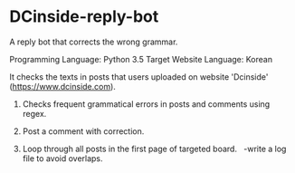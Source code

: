 # DCinside-reply-bot
A reply bot that corrects the wrong grammar.

Programming Language: Python 3.5
Target Website Language: Korean

It checks the texts in posts that users uploaded on website 'Dcinside' (https://www.dcinside.com).

1. Checks frequent grammatical errors in posts and comments using regex.

2. Post a comment with correction.

3. Loop through all posts in the first page of targeted board.
   -write a log file to avoid overlaps.
